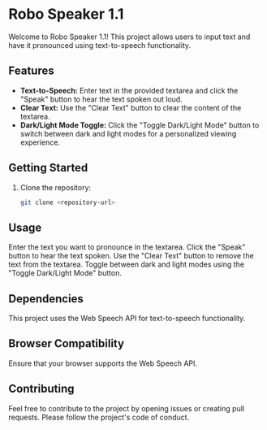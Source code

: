 # Robo Speaker 1.1

Welcome to Robo Speaker 1.1! This project allows users to input text and have it pronounced using text-to-speech functionality.

## Features

- **Text-to-Speech:** Enter text in the provided textarea and click the "Speak" button to hear the text spoken out loud.
- **Clear Text:** Use the "Clear Text" button to clear the content of the textarea.
- **Dark/Light Mode Toggle:** Click the "Toggle Dark/Light Mode" button to switch between dark and light modes for a personalized viewing experience.

## Getting Started

1. Clone the repository:

   ```bash
   git clone <repository-url>


## Usage
Enter the text you want to pronounce in the textarea.
Click the "Speak" button to hear the text spoken.
Use the "Clear Text" button to remove the text from the textarea.
Toggle between dark and light modes using the "Toggle Dark/Light Mode" button.

## Dependencies
This project uses the Web Speech API for text-to-speech functionality.

## Browser Compatibility
Ensure that your browser supports the Web Speech API.

## Contributing
Feel free to contribute to the project by opening issues or creating pull requests. Please follow the project's code of conduct.

